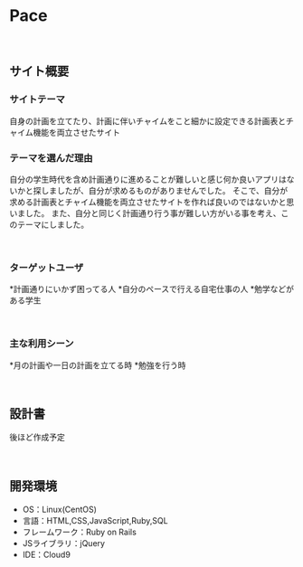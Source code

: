# Pace
​
## サイト概要
### サイトテーマ
自身の計画を立てたり、計画に伴いチャイムをこと細かに設定できる計画表とチャイム機能を両立させたサイト
<!--何を『目的』とし、どのような『分類』なのかを簡潔に書く-->

### テーマを選んだ理由
自分の学生時代を含め計画通りに進めることが難しいと感じ何か良いアプリはないかと探しましたが、自分が求めるものがありませんでした。
そこで、自分が求める計画表とチャイム機能を両立させたサイトを作れば良いのではないかと思いました。
また、自分と同じく計画通り行う事が難しい方がいる事を考え、このテーマにしました。
<!--なぜこのようなテーマにしたかを説明する-->
​
### ターゲットユーザ
*計画通りにいかず困ってる人
*自分のペースで行える自宅仕事の人
*勉学などがある学生
<!--誰に使ってもらうかを具体的に記載する-->
​
### 主な利用シーン
*月の計画や一日の計画を立てる時
*勉強を行う時
<!--どのような時に使うのかの状況を記載すること-->
​
## 設計書
後ほど作成予定
<!--テーマを設定・提出する時点では不要です-->
​
## 開発環境
- OS：Linux(CentOS)
- 言語：HTML,CSS,JavaScript,Ruby,SQL
- フレームワーク：Ruby on Rails
- JSライブラリ：jQuery
- IDE：Cloud9